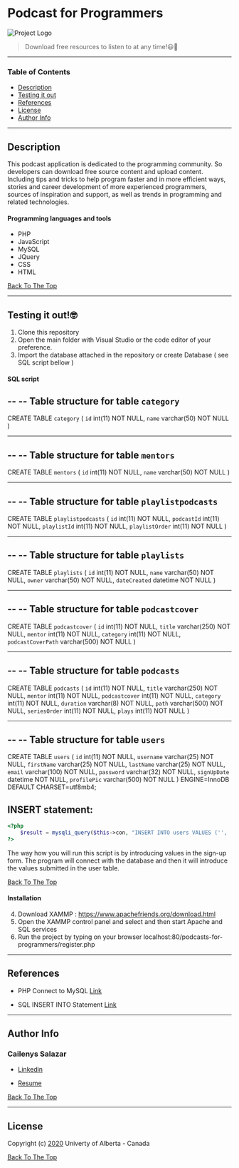 # Podcast for Programmers
![Project Logo](https://trello-attachments.s3.amazonaws.com/5ec9989090bd560c7d1d50bf/5ec9989090bd560c7d1d50db/d8027d224cb68199f43ddc8c6057561f/logo.png)

> Download free resources to listen to at any time!😃🙌

---

### Table of Contents

- [Description](#description)
- [Testing it out](#Testing-it-out)
- [References](#references)
- [License](#license)
- [Author Info](#author-info)

---

## Description

This podcast application is dedicated to the programming community. So developers can download free source content and upload content. Including tips and tricks to help program faster and in more efficient ways, stories and career development of more experienced programmers, sources of inspiration and support, as well as trends in programming and related technologies. 

#### Programming languages and tools

- PHP
- JavaScript
- MySQL
- JQuery
- CSS
- HTML


[Back To The Top](#Podcast-for-Programmers)

---

## Testing it out!🤓

1. Clone this repository
2. Open the main folder with Visual Studio or the code editor of your preference.
3. Import the database attached in the repository or create Database ( see SQL script bellow )

#### SQL script

--
-- Table structure for table `category`
--

CREATE TABLE `category` (
  `id` int(11) NOT NULL,
  `name` varchar(50) NOT NULL
) 


-- --------------------------------------------------------

--
-- Table structure for table `mentors`
--

CREATE TABLE `mentors` (
  `id` int(11) NOT NULL,
  `name` varchar(50) NOT NULL
)


-- --------------------------------------------------------

--
-- Table structure for table `playlistpodcasts`
--

CREATE TABLE `playlistpodcasts` (
  `id` int(11) NOT NULL,
  `podcastId` int(11) NOT NULL,
  `playlistId` int(11) NOT NULL,
  `playlistOrder` int(11) NOT NULL
) 


-- --------------------------------------------------------

--
-- Table structure for table `playlists`
--

CREATE TABLE `playlists` (
  `id` int(11) NOT NULL,
  `name` varchar(50) NOT NULL,
  `owner` varchar(50) NOT NULL,
  `dateCreated` datetime NOT NULL
) 

-- --------------------------------------------------------

--
-- Table structure for table `podcastcover`
--

CREATE TABLE `podcastcover` (
  `id` int(11) NOT NULL,
  `title` varchar(250) NOT NULL,
  `mentor` int(11) NOT NULL,
  `category` int(11) NOT NULL,
  `podcastCoverPath` varchar(500) NOT NULL
) 


-- --------------------------------------------------------

--
-- Table structure for table `podcasts`
--

CREATE TABLE `podcasts` (
  `id` int(11) NOT NULL,
  `title` varchar(250) NOT NULL,
  `mentor` int(11) NOT NULL,
  `podcastcover` int(11) NOT NULL,
  `category` int(11) NOT NULL,
  `duration` varchar(8) NOT NULL,
  `path` varchar(500) NOT NULL,
  `seriesOrder` int(11) NOT NULL,
  `plays` int(11) NOT NULL
) 

-- --------------------------------------------------------

--
-- Table structure for table `users`
--

CREATE TABLE `users` (
  `id` int(11) NOT NULL,
  `username` varchar(25) NOT NULL,
  `firstName` varchar(25) NOT NULL,
  `lastName` varchar(25) NOT NULL,
  `email` varchar(100) NOT NULL,
  `password` varchar(32) NOT NULL,
  `signUpDate` datetime NOT NULL,
  `profilePic` varchar(500) NOT NULL
) ENGINE=InnoDB DEFAULT CHARSET=utf8mb4;

## INSERT statement:

```php
<?php
    $result = mysqli_query($this->con, "INSERT INTO users VALUES ('', '$un', '$fn', '$ln', '$em', '$encryptedPW', '$date', '$profilePic')");
?>
```
The way how you will run this script is by introducing values in the sign-up form. The program will connect with the database and then it will introduce the values submitted in the user table.

[Back To The Top](#Podcast-for-Programmers)


#### Installation 

4. Download XAMMP : https://www.apachefriends.org/download.html
5. Open the XAMMP control panel and select and then start Apache and SQL services 
6. Run the project by typing on your browser localhost:80/podcasts-for-programmers/register.php

---

## References

- PHP Connect to MySQL [Link](https://www.w3schools.com/php/php_mysql_connect.asp)

- SQL INSERT INTO Statement [Link](https://www.w3schools.com/sql/sql_insert.asp)

---

## Author Info
### Cailenys Salazar

- [Linkedin](Linkedin.com/in/cailenyssalazar/)

- [Resume ](https://cailenys.github.io/online-resume/)

[Back To The Top](#Podcast-for-Programmers)

---

## License

Copyright (c) [2020](https://www.ualberta.ca/index.html) Univerty of  Alberta - Canada

[Back To The Top](#Podcast-for-Programmers)


